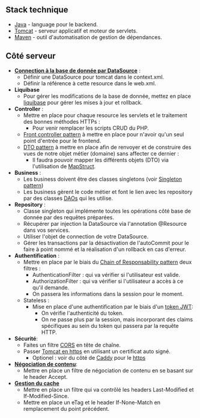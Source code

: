 ## Stack technique

- [Java](https://www.java.com/fr/) - language pour le backend.
- [Tomcat](https://tomcat.apache.org/) - serveur applicatif et moteur de servlets.
- [Maven](https://maven.apache.org/) - outil d'automatisation de gestion de dépendances.

## Côté serveur

-   [**Connection à la base de donnée par DataSource**](https://www.codejava.net/servers/tomcat/configuring-jndi-datasource-for-database-connection-pooling-in-tomcat) :
    -   Définir une DataSource pour tomcat dans le context.xml.
    -   Définir la référence à cette resource dans le web.xml.
-   **Liquibase**
    -   Pour gérer les modifications de la base de donnée, mettez en place [liquibase](https://docs.liquibase.com/tools-integrations/maven/workflows/creating-liquibase-projects-with-maven-postgresql.html) pour gérer les mises à jour et rollback.   
-   **Controller** :
    -   Mettre en place pour chaque resource les servlets et le traitement des bonnes méthodes HTTPs :
        -   Pour venir remplacer les scripts CRUD du PHP.
    - [Front controller pattern](https://www.baeldung.com/java-front-controller-pattern) à mettre en place pour n'avoir qu'un seul point d'entrée pour le frontend.
    - [DTO pattern](https://www.baeldung.com/java-dto-pattern) à mettre en place afin de renvoyer et de construire des vues de notre objet métier (domaine) sans affecter ce dernier :
        -   Il faudra pouvoir mapper les différents objets (DTO) via l'utilisation de [MapStruct](https://www.baeldung.com/mapstruct).  
-   **Business** :
    -   Les business doivent être des classes singletons (voir [Singleton pattern](https://www.baeldung.com/java-singleton))
    -   Les business gèrent le code métier et font le lien avec les repository par des classes [DAOs](https://www.baeldung.com/java-dao-pattern) qui les utilise.
-   **Repository** :
    -   Classe singleton qui implémente toutes les opérations côté base de donnée par des requêtes préparées.
    -   Récupérer par injection la DataSource via l'annotation @Resource dans vos services.
    -   Utiliser l'objet de connection de votre DataSource.
    -   Gérer les transactions par la désactivation de l'autoCommit pour le faire à point nommé et la réalisation d'un rollback en cas d'erreur.
-   **Authentification** :
    -   Mettre en place par le biais du [Chain of Responsability pattern](https://www.baeldung.com/chain-of-responsibility-pattern) deux filtres :
        -   AuthenticationFilter : qui va vérifier si l'utilisateur est valide.
        -   AuthorizationFilter : qui va vérifier si l'utilisateur a accès à ce qu'il demande.
        -   On passera les informations dans la session pour le moment.
    - Stateless :
        -   Mise en place d'une authentification par le biais d'un [token JWT](https://medium.com/@deshankalupahana/verify-jwt-token-with-servlet-filter-5648cd57ab26):
            -   On vérifie l'authenticité du token. 
            -   On ne passe plus par la session, mais incorporant des claims spécifiques au sein du token qui passera par la requête HTTP.
-   **Sécurité**:
    -   Faites un filtre [CORS](https://www.baeldung.com/cs/cors-preflight-requests) en tête de chaîne. 
    -   Passer [Tomcat en https](http://www.trialdatasolutions.com/tds/howto/selfsignedcertificate.jsp) en utilisant un certificat auto signé.
        -   Optionel : voir du côté de [Caddy](https://caddyserver.com/docs/) pour le [https](https://medium.com/@devahmedshendy/traditional-setup-run-local-development-over-https-using-caddy-964884e75232)  
-   [**Négociation de contenu**](https://developer.mozilla.org/en-US/docs/Web/HTTP/Content_negotiation):
    -   Mettre en place un filtre de négociation de contenu en se basant sur le header Accept.
-   [**Gestion du cache**](https://medium.com/@s.ramanathan/browser-caching-719ccc484c73)
    -   Mettre en place un filtre qui va contrôlé les headers Last-Modified et If-Modified-Since.
    -   Mettre en place un eTag et le header If-None-Match en remplacement du point précédent.